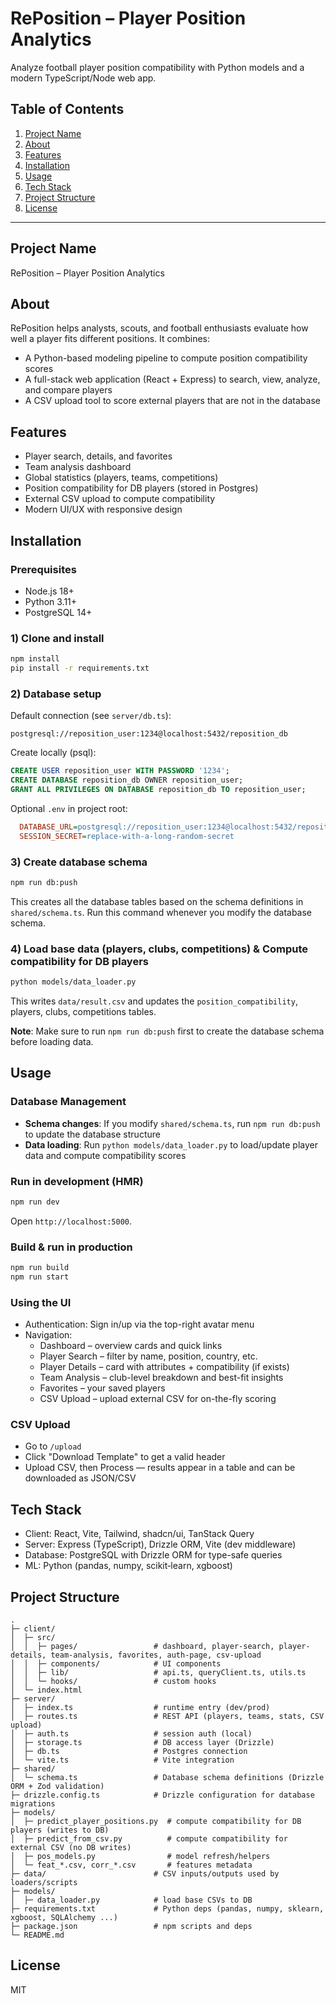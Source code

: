 # RePosition – Player Position Analytics

Analyze football player position compatibility with Python models and a modern TypeScript/Node web app.

## Table of Contents
1. [Project Name](#project-name)
2. [About](#about)
3. [Features](#features)
4. [Installation](#installation)
5. [Usage](#usage)
6. [Tech Stack](#tech-stack)
7. [Project Structure](#project-structure)
8. [License](#license)

---

## Project Name
RePosition – Player Position Analytics

## About
RePosition helps analysts, scouts, and football enthusiasts evaluate how well a player fits different positions. It combines:
- A Python-based modeling pipeline to compute position compatibility scores
- A full-stack web application (React + Express) to search, view, analyze, and compare players
- A CSV upload tool to score external players that are not in the database


## Features
- Player search, details, and favorites
- Team analysis dashboard 
- Global statistics (players, teams, competitions)
- Position compatibility for DB players (stored in Postgres)
- External CSV upload to compute compatibility 
- Modern UI/UX with responsive design

## Installation
### Prerequisites
- Node.js 18+
- Python 3.11+
- PostgreSQL 14+

### 1) Clone and install
```bash
npm install
pip install -r requirements.txt
```

### 2) Database setup
Default connection (see `server/db.ts`):
```text
postgresql://reposition_user:1234@localhost:5432/reposition_db
```
Create locally (psql):
```sql
CREATE USER reposition_user WITH PASSWORD '1234';
CREATE DATABASE reposition_db OWNER reposition_user;
GRANT ALL PRIVILEGES ON DATABASE reposition_db TO reposition_user;
```
Optional `.env` in project root:
```ini
  DATABASE_URL=postgresql://reposition_user:1234@localhost:5432/reposition_db
  SESSION_SECRET=replace-with-a-long-random-secret
```

### 3) Create database schema
```bash
npm run db:push
```
This creates all the database tables based on the schema definitions in `shared/schema.ts`. Run this command whenever you modify the database schema.

### 4) Load base data (players, clubs, competitions) & Compute compatibility for DB players

```bash
python models/data_loader.py
```
This writes `data/result.csv` and updates the `position_compatibility`, players, clubs, competitions tables.

**Note**: Make sure to run `npm run db:push` first to create the database schema before loading data.

## Usage
### Database Management
- **Schema changes**: If you modify `shared/schema.ts`, run `npm run db:push` to update the database structure
- **Data loading**: Run `python models/data_loader.py` to load/update player data and compute compatibility scores

### Run in development (HMR)
```bash
npm run dev
```
Open `http://localhost:5000`.

### Build & run in production
```bash
npm run build
npm run start
```

### Using the UI
- Authentication: Sign in/up via the top-right avatar menu
- Navigation:
  - Dashboard – overview cards and quick links
  - Player Search – filter by name, position, country, etc.
  - Player Details – card with attributes + compatibility (if exists)
  - Team Analysis – club-level breakdown and best-fit insights
  - Favorites – your saved players
  - CSV Upload – upload external CSV for on-the-fly scoring

### CSV Upload
- Go to `/upload`
- Click "Download Template" to get a valid header
- Upload CSV, then Process — results appear in a table and can be downloaded as JSON/CSV


## Tech Stack
- Client: React, Vite, Tailwind, shadcn/ui, TanStack Query
- Server: Express (TypeScript), Drizzle ORM, Vite (dev middleware)
- Database: PostgreSQL with Drizzle ORM for type-safe queries
- ML: Python (pandas, numpy, scikit‑learn, xgboost)

## Project Structure
```text
.
├─ client/
│  ├─ src/
│  │  ├─ pages/                 # dashboard, player-search, player-details, team-analysis, favorites, auth-page, csv-upload
│  │  ├─ components/            # UI components
│  │  ├─ lib/                   # api.ts, queryClient.ts, utils.ts
│  │  └─ hooks/                 # custom hooks
│  └─ index.html
├─ server/
│  ├─ index.ts                  # runtime entry (dev/prod)
│  ├─ routes.ts                 # REST API (players, teams, stats, CSV upload)
│  ├─ auth.ts                   # session auth (local)
│  ├─ storage.ts                # DB access layer (Drizzle)
│  ├─ db.ts                     # Postgres connection
│  └─ vite.ts                   # Vite integration
├─ shared/
│  └─ schema.ts                 # Database schema definitions (Drizzle ORM + Zod validation)
├─ drizzle.config.ts            # Drizzle configuration for database migrations
├─ models/
│  ├─ predict_player_positions.py  # compute compatibility for DB players (writes to DB)
│  ├─ predict_from_csv.py          # compute compatibility for external CSV (no DB writes)
│  ├─ pos_models.py                # model refresh/helpers
│  └─ feat_*.csv, corr_*.csv       # features metadata
├─ data/                        # CSV inputs/outputs used by loaders/scripts
├─ models/
│  ├─ data_loader.py            # load base CSVs to DB
├─ requirements.txt             # Python deps (pandas, numpy, sklearn, xgboost, SQLAlchemy ...)
├─ package.json                 # npm scripts and deps
└─ README.md
```

## License
MIT
